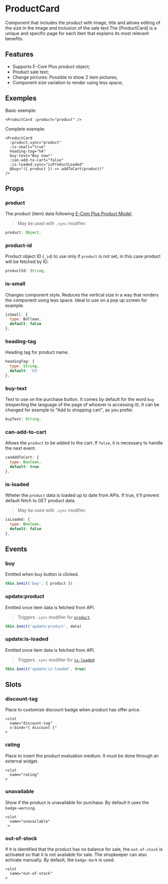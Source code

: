 # ProductCard

Component that includes the product with image, title and allows editing of the size in the image and inclusion of the sale text.The [ProductCard] is a unique and specific page for each item that explains its most relevant benefits.


## Features

- Supports E-Com Plus product object;
- Product sale text;
- Change pictures: Possible to show 2 item pictures;
- Component size variation to render using less space;

## Exemples


Basic exemple:

```vue
<ProductCard :product="product" />
```
<DocProductCard />

Complete exemple:

```vue
<ProductCard
  :product.sync="product"
  :is-small="true"
  heading-tag="h4"
  buy-text="Buy now!"
  :can-add-to-cart="false"
  :is-loaded.sync="isProductLoaded"
  @buy="({ product }) => addToCart(product)"
/>
```
<DocProductCardComplete />


## Props

### product

The product (item) data following [E-Com Plus Product Model](https://developers.e-com.plus/docs/api/#/store/products/product-object).

> May be used with `.sync` modifier.

 ```js
product: Object,
```

### product-id

Product object ID (`_id`) to use only if `product` is not set, in this case product will be fetched by ID.

```js
productId: String,
```

### is-small

Changes component style. Reduces the vertical size in a way that renders the component using less space. Ideal to use on a pop up screen for example.

```js
isSmall: {
  type: Bollean,
  default: false
},
```

### heading-tag

Heading tag for product name.

```js
headingTag: {
  type: String,
  default: 'h3'
},
```

### buy-text

Text to use on the purchase button. It comes by default for the word `buy` (respecting the language of the page of whoever is accessing it). It can be changed for example to "Add to shopping cart", as you prefer.
```js
buyText: String,
```

### can-add-to-cart

Allows the `product` to be added to the cart. If `false`, it is necessary to handle the next event.

```js
canAddToCart: {
  type: Boolean,
  default: true
},
```

### is-loaded

Wheter the `product` data is loaded up to date from APIs. If true, it'll prevent default fetch to GET product data.

> May be used with `.sync` modifier.

```js
isLoaded: {
  type: Boolean,
  default: false
},
```
## Events

### buy

Emitted when buy button is clicked.

```js
this.$emit('buy', { product })
```

### update:product

Emitted once item data is fetched from API.

> Triggers `.sync` modifier for [`product`](#product).

```js
this.$emit('update:product', data)
```

### update:is-loaded

Emitted once item data is fetched from API.

> Triggers `.sync` modifier for [`is-loaded`](#is-loaded).

```js
this.$emit('update:is-loaded', true)
```


## Slots

### discount-tag

Place to customize discount badge when product has offer price.

```vue
<slot
  name="discount-tag"
  v-bind="{ discount }"
>
```

### rating

Place to insert the product evaluation medium. It must be done through an external widget.

```vue
<slot
  name="rating"
>
```

### unavailable

Show if the product is unavailable for purchase. By default it uses the `badge-warning`.

```vue
<slot
  name="unavailable"
 >
```

### out-of-stock


If it is identified that the product has no balance for sale, the `out-of-stock` is activated so that it is not available for sale. The shopkeeper can also activate manually. By default, the `badge-dark` is used.

```vue
<slot
  name="out-of-stock"
>
```
